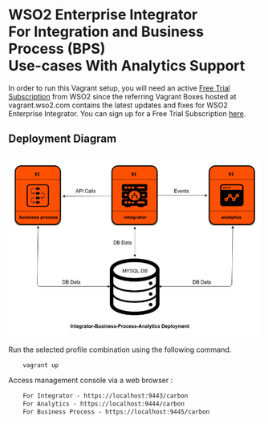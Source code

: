 # WSO2 Enterprise Integrator <br> For Integration and Business Process (BPS) <br> Use-cases With Analytics Support

In order to run this Vagrant setup, you will need an active [Free Trial Subscription](https://wso2.com/free-trial-subscription) 
from WSO2 since the referring Vagrant Boxes hosted at vagrant.wso2.com contains the latest updates and fixes for WSO2 Enterprise Integrator. You can sign up for a Free Trial Subscription [here](https://wso2.com/free-trial-subscription).

## Deployment Diagram
![Alt text](deployment-diagram.png?raw=true "Title")

Run the selected profile combination using the following command.

```
    vagrant up
```

Access management console via a web browser :

```
    For Integrator - https://localhost:9443/carbon
    For Analytics - https://localhost:9444/carbon
    For Business Process - https://localhost:9445/carbon
```

